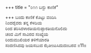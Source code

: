 +++
title = "೦೧೧ ಬನ್ದು ಕಾಣಿಕೆ"

+++
ಬಂದು ಕಾಣಿಕೆ ಕೊಟ್ಟು ವಂದಿಸಿ  
ನಿಂದರೈವರು ತನ್ನ ಕೆಳದಿಯ  
ರಿಂದ ತರಿಸಿದಳಾರತಿಯನುಪ್ಪಾರತಿಯನೊಲಿದು  
ಚಂದ ಮಿಗೆ ಸಾವಿರದ ಸಂಖ್ಯೆಯ   
ರಿಂದುಮುಖಿಯರ ತಳಿಗೆಯಾರತಿ  
ಸಂದಣಿಸಿದವು ಜಯಸಬುದ ಝೋಂಪಿಸಿದುದಂಬರವ     ॥11॥
